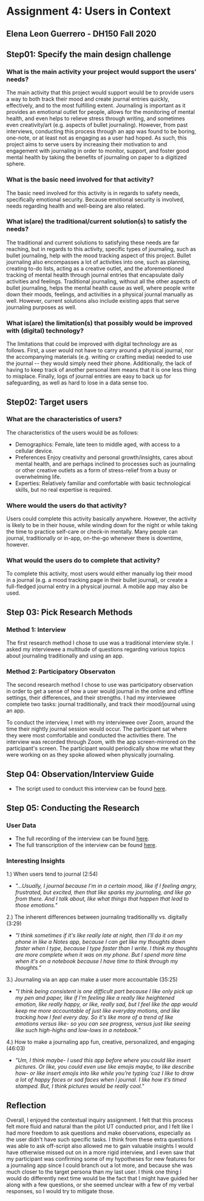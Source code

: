 # Assignment 4: Users in Context

## Elena Leon Guerrero - DH150 Fall 2020

## Step01: Specify the main design challenge

### What is the main activity your project would support the users’ needs?

The main activity that this project would support would be to provide users a way to both track their mood and create journal entries quickly, effectively, and to the most fulfilling extent. Journaling is important as it provides an emotional outlet for people, allows for the monitoring of mental health, and even helps to relieve stress through writing, and sometimes even creativity/art (e.g. aspects of bullet journaling). However, from past interviews, conducting this process through an app was found to be boring, one-note, or at least not as engaging as a user had hoped. As such, this project aims to serve users by increasing their motivation to and engagement with journaling in order to monitor, support, and foster good mental health by taking the benefits of journaling on paper to a digitized sphere.

### What is the basic need involved for that activity?

The basic need involved for this activity is in regards to safety needs, specifically emotional security. Because emotional security is involved, needs regarding health and well-being are also related.

### What is(are) the traditional/current solution(s) to satisfy the needs?

The traditional and current solutions to satisfying these needs are far reaching, but in regards to this activity, specific types of journaling, such as bullet journaling, help with the mood tracking aspect of this project. Bullet journaling also encompasses a lot of activities into one, such as planning, creating to-do lists, acting as a creative outlet, and the aforementioned tracking of mental health through journal entries that encapsulate daily activities and feelings. Traditional journaling, without all the other aspects of bullet journaling, helps the mental health cause as well, where people write down their moods, feelings, and activities in a physical journal manually as well. However, current solutions also include existing apps that serve journaling purposes as well.

### What is(are) the limitation(s) that possibly would be improved with (digital) technology?

The limitations that could be improved with digital technology are as follows. First, a user would not have to carry around a physical journal, nor the accompanying materials (e.g. writing or crafting media) needed to use the journal -- they would simply need their phone. Additionally, the lack of having to keep track of another personal item means that it is one less thing to misplace. Finally, logs of journal entries are easy to back up for safeguarding, as well as hard to lose in a data sense too.

## Step02: Target users

### What are the characteristics of users?
The characteristics of the users would be as follows:

* Demographics: Female, late teen to middle aged, with access to a cellular device.
* Preferences Enjoy creativity and personal growth/insights, cares about mental health, and are perhaps inclined to processes such as journaling or other creative outlets as a form of stress-relief from a busy or overwhelming life.
* Experties: Relatively familiar and comfortable with basic technological skills, but no real expertise is required. 

### Where would the users do that activity? 
Users could complete this activity basically anywhere. However, the activity is likely to be in their house, while winding down for the night or while taking the time to practice self-care or check-in mentally. Many people can journal, traditionally or in-app, on-the-go whenever there is downtime, however.

### What would the users do to complete that activity?
To complete this activity, most users would either manually log their mood in a journal (e.g. a mood tracking page in their bullet journal), or create a full-fledged journal entry in a physical journal. A mobile app may also be used.


## Step 03: Pick Research Methods

### Method 1: Interview
The first research method I chose to use was a traditional interview style. I asked my interviewee a multitude of questions regarding various topics about journaling traditionally and using an app.

### Method 2: Participatory Observaton
The second research method I chose to use was participatory observation in order to get a sense of how a user would journal in the online and offline settings, their differences, and their strengths. I had my interviewee complete two tasks: journal traditionally, and track their mood/journal using an app.

To conduct the interview, I met with my interviewee over Zoom, around the time their nightly journal session would occur. The participant sat where they were most comfortable and conducted the activities there. The interview was recorded through Zoom, with the app screen-mirrored on the participant's screen. The participant would periodically show me what they were working on as they spoke allowed when physically journaling.

## Step 04: Observation/Interview Guide
* The script used to conduct this interview can be found [here](https://docs.google.com/document/d/1Hw0JG_Ms6L8E_U5P-wxbz2soLIF8g_EmxxSKYarAqnM/edit?usp=sharing).


## Step 05: Conducting the Research

### User Data
* The full recording of the interview can be found [here](https://drive.google.com/file/d/1XEclIS64KGetdMKy1rY-d1ZZNxcxhxcL/view?usp=sharing). 
* The full transcription of the interview can be found [here](https://docs.google.com/document/d/1-ax3UEQ6PFaDwPgmZVV54lxXalc2LDZhcjEg5xH8zOc/edit?usp=sharing).

### Interesting Insights

1.) When users tend to journal (2:54)
* *"...Usually, I journal because I'm in a certain mood, like if I feeling angry, frustrated, but excited, then that like sparks my journaling, and like go from there. And I talk about, like what things that happen that lead to those emotions."* 


2.) The inherent differences between journaling traditionallly vs. digitally (3:29)
* *"I think sometimes if it's like really late at night, then I'll do it on my phone in like a Notes app, because I can get like my thoughts down faster when I type, because I type faster than I write. I think my thoughts are more complete when it was on my phone. But I spend more time when it's on a notebook because I have time to think through my thoughts."*


3.) Journaling via an app can make a user more accountable (35:25)
* *"I think being consistent is one difficult part because I like only pick up my pen and paper, like if I'm feeling like a really like heightened emotion, like really happy, or like, really sad, but I feel like the app would keep me more accountable of just like everyday motions, and like tracking how I feel every day. So it's like more of a trend of like emotions versus like- so you can see progress, versus just like seeing like such high-highs and low-lows in a notebook."* 

4.) How to make a journaling app fun, creative, personalized, and engaging (46:03)
* *"Um, I think maybe- I used this app before where you could like insert pictures. Or like, you could even use like emojis maybe, to like describe how- or like insert emojis into like while you’re typing ‘cuz I like to draw a lot of happy faces or sad faces when I journal. I like how it’s timed stamped. But, I think pictures would be really cool."*


## Reflection
Overall, I enjoyed the contextual inquiry assignment. I felt that this process felt more fluid and natural than the pilot UT conducted prior, and I felt like I had more freedom to ask questions and make observations, especially as the user didn't have such specific tasks. I think from these extra questions I was able to ask off-script also allowed me to gain valuable insights I would have otherwise missed out on in a more rigid interview, and I even saw that my participant was confirming some of my hypotheses for new features for a journaling app since I could branch out a lot more, and because she was much closer to the target persona than my last user. I think one thing I would do differently next time would be the fact that I might have guided her along with a few questions, or she seemed unclear with a few of my verbal responses, so I would try to mitigate those. 
